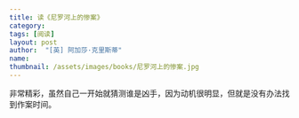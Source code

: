 ```yaml
---
title: 读《尼罗河上的惨案》 
category:  
tags: [阅读]  
layout: post  
author:  "[英] 阿加莎·克里斯蒂"
name: 
thumbnail: /assets/images/books/尼罗河上的惨案.jpg
---
```


非常精彩，虽然自己一开始就猜测谁是凶手，因为动机很明显，但就是没有办法找到作案时间。
